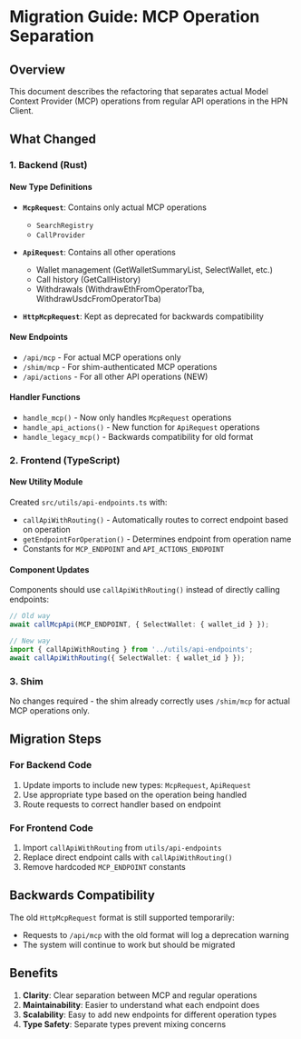 # Migration Guide: MCP Operation Separation

## Overview

This document describes the refactoring that separates actual Model Context Provider (MCP) operations from regular API operations in the HPN Client.

## What Changed

### 1. Backend (Rust)

#### New Type Definitions
- **`McpRequest`**: Contains only actual MCP operations
  - `SearchRegistry`
  - `CallProvider`
  
- **`ApiRequest`**: Contains all other operations
  - Wallet management (GetWalletSummaryList, SelectWallet, etc.)
  - Call history (GetCallHistory)
  - Withdrawals (WithdrawEthFromOperatorTba, WithdrawUsdcFromOperatorTba)

- **`HttpMcpRequest`**: Kept as deprecated for backwards compatibility

#### New Endpoints
- `/api/mcp` - For actual MCP operations only
- `/shim/mcp` - For shim-authenticated MCP operations
- `/api/actions` - For all other API operations (NEW)

#### Handler Functions
- `handle_mcp()` - Now only handles `McpRequest` operations
- `handle_api_actions()` - New function for `ApiRequest` operations  
- `handle_legacy_mcp()` - Backwards compatibility for old format

### 2. Frontend (TypeScript)

#### New Utility Module
Created `src/utils/api-endpoints.ts` with:
- `callApiWithRouting()` - Automatically routes to correct endpoint based on operation
- `getEndpointForOperation()` - Determines endpoint from operation name
- Constants for `MCP_ENDPOINT` and `API_ACTIONS_ENDPOINT`

#### Component Updates
Components should use `callApiWithRouting()` instead of directly calling endpoints:

```typescript
// Old way
await callMcpApi(MCP_ENDPOINT, { SelectWallet: { wallet_id } });

// New way
import { callApiWithRouting } from '../utils/api-endpoints';
await callApiWithRouting({ SelectWallet: { wallet_id } });
```

### 3. Shim

No changes required - the shim already correctly uses `/shim/mcp` for actual MCP operations only.

## Migration Steps

### For Backend Code
1. Update imports to include new types: `McpRequest`, `ApiRequest`
2. Use appropriate type based on the operation being handled
3. Route requests to correct handler based on endpoint

### For Frontend Code
1. Import `callApiWithRouting` from `utils/api-endpoints`
2. Replace direct endpoint calls with `callApiWithRouting()`
3. Remove hardcoded `MCP_ENDPOINT` constants

## Backwards Compatibility

The old `HttpMcpRequest` format is still supported temporarily:
- Requests to `/api/mcp` with the old format will log a deprecation warning
- The system will continue to work but should be migrated

## Benefits

1. **Clarity**: Clear separation between MCP and regular operations
2. **Maintainability**: Easier to understand what each endpoint does
3. **Scalability**: Easy to add new endpoints for different operation types
4. **Type Safety**: Separate types prevent mixing concerns 